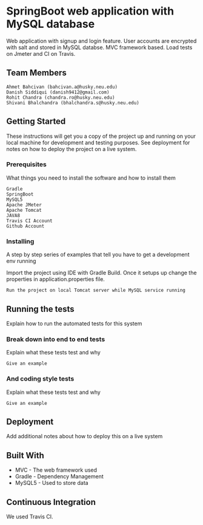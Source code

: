 # SpringBoot web application with MySQL database

Web application with signup and login feature. User accounts are encrypted with salt and stored in MySQL databse.
MVC framework based. Load tests on Jmeter and CI on Travis.

## Team Members
```
Ahmet Bahcivan (bahcivan.a@husky.neu.edu)
Danish Siddiqui (danish9412@gmail.com)
Rohit Chandra (chandra.ro@husky.neu.edu)
Shivani Bhalchandra (bhalchandra.s@husky.neu.edu)
```

## Getting Started

These instructions will get you a copy of the project up and running on your local machine for development and testing purposes. See deployment for notes on how to deploy the project on a live system.

### Prerequisites

What things you need to install the software and how to install them

```
Gradle
SpringBoot
MySQL5
Apache JMeter
Apache Tomcat
JAVA8
Travis CI Account
Github Account
```

### Installing

A step by step series of examples that tell you have to get a development env running

Import the project using IDE with Gradle Build. Once it setups up change the properties in application.properties file.

```
Run the project on local Tomcat server while MySQL service running
```

## Running the tests

Explain how to run the automated tests for this system

### Break down into end to end tests

Explain what these tests test and why

```
Give an example
```

### And coding style tests

Explain what these tests test and why

```
Give an example
```

## Deployment

Add additional notes about how to deploy this on a live system

## Built With

* MVC - The web framework used
* Gradle - Dependency Management
* MySQL5 - Used to store data

## Continuous Integration

We used Travis CI.

